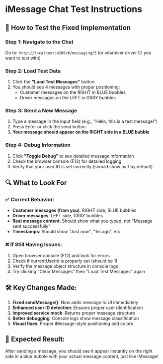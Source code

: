 # iMessage Chat Test Instructions

## 🧪 How to Test the Fixed Implementation

### Step 1: Navigate to the Chat
Go to: `http://localhost:4200/#/messaging/5` (or whatever driver ID you want to test with)

### Step 2: Load Test Data
1. Click the **"Load Test Messages"** button
2. You should see 4 messages with proper positioning:
   - Customer messages on the RIGHT in BLUE bubbles
   - Driver messages on the LEFT in GRAY bubbles

### Step 3: Send a New Message
1. Type a message in the input field (e.g., "Hello, this is a test message!")
2. Press Enter or click the send button
3. **Your message should appear on the RIGHT side in a BLUE bubble**

### Step 4: Debug Information
1. Click **"Toggle Debug"** to see detailed message information
2. Check the browser console (F12) for detailed logging
3. Verify that your user ID is set correctly (should show as 1 by default)

## 🔍 What to Look For

### ✅ Correct Behavior:
- **Customer messages (from you)**: RIGHT side, BLUE bubbles
- **Driver messages**: LEFT side, GRAY bubbles  
- **Real message content**: Should show what you typed, not "Message sent successfully"
- **Timestamps**: Should show "Just now", "1m ago", etc.

### ❌ If Still Having Issues:
1. Open browser console (F12) and look for errors
2. Check if currentUserId is properly set (should be 1)
3. Verify the message object structure in console logs
4. Try clicking "Clear Messages" then "Load Test Messages" again

## 🛠️ Key Changes Made:

1. **Fixed sendMessage()**: Now adds message to UI immediately
2. **Enhanced user ID detection**: Ensures proper user identification  
3. **Improved service mock**: Returns proper message structure
4. **Better debugging**: Console logs show message classification
5. **Visual fixes**: Proper iMessage-style positioning and colors

## 📱 Expected Result:
After sending a message, you should see it appear instantly on the right side in a blue bubble with your actual message content, just like iMessage!
